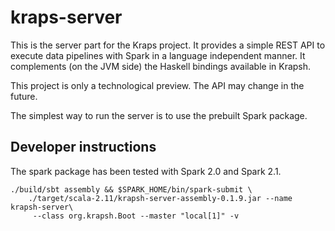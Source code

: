 # kraps-server

This is the server part for the Kraps project. It provides a simple REST API to execute
data pipelines with Spark in a language independent manner. It complements (on the JVM side) the
Haskell bindings available in Krapsh.

This project is only a technological preview. The API may change in the future.

The simplest way to run the server is to use the prebuilt Spark package.

## Developer instructions

The spark package has been tested with Spark 2.0 and Spark 2.1.

```
./build/sbt assembly && $SPARK_HOME/bin/spark-submit \
    ./target/scala-2.11/krapsh-server-assembly-0.1.9.jar --name krapsh-server\
     --class org.krapsh.Boot --master "local[1]" -v
```
